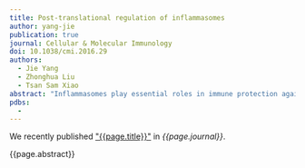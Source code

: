 ```yaml
---
title: Post-translational regulation of inflammasomes
author: yang-jie
publication: true
journal: Cellular & Molecular Immunology
doi: 10.1038/cmi.2016.29
authors:
  - Jie Yang
  - Zhonghua Liu
  - Tsan Sam Xiao 
abstract: "Inflammasomes play essential roles in immune protection against microbial infections. However, excessive inflammation is implicated in various human diseases, including autoinflammatory syndromes, diabetes, multiple sclerosis, cardiovascular disorders and neurodegenerative diseases. Therefore, precise regulation of inflammasome activities is critical for adequate immune protection while limiting collateral tissue damage. In this review, we focus on the emerging roles of post-translational modifications (PTMs) that regulate activation of the NLRP3, NLRP1, NLRC4, AIM2 and IFI16 inflammasomes. We anticipate that these types of PTMs will be identified in other types of and less well-characterized inflammasomes. Because these highly diverse and versatile PTMs shape distinct inflammatory responses in response to infections and tissue damage, targeting the enzymes involved in these PTMs will undoubtedly offer opportunities for precise modulation of inflammasome activities under various pathophysiological conditions."
pdbs:
  - 
---
```


We recently published ["{{page.title}}"](https://doi.org/{{page.doi}}) in *{{page.journal}}*.

{{page.abstract}}
